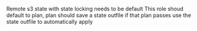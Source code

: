 Remote s3 state with state locking needs to be default
This role shoud default to plan, plan should save a state outfile
if that plan passes use the state outfile to automatically apply